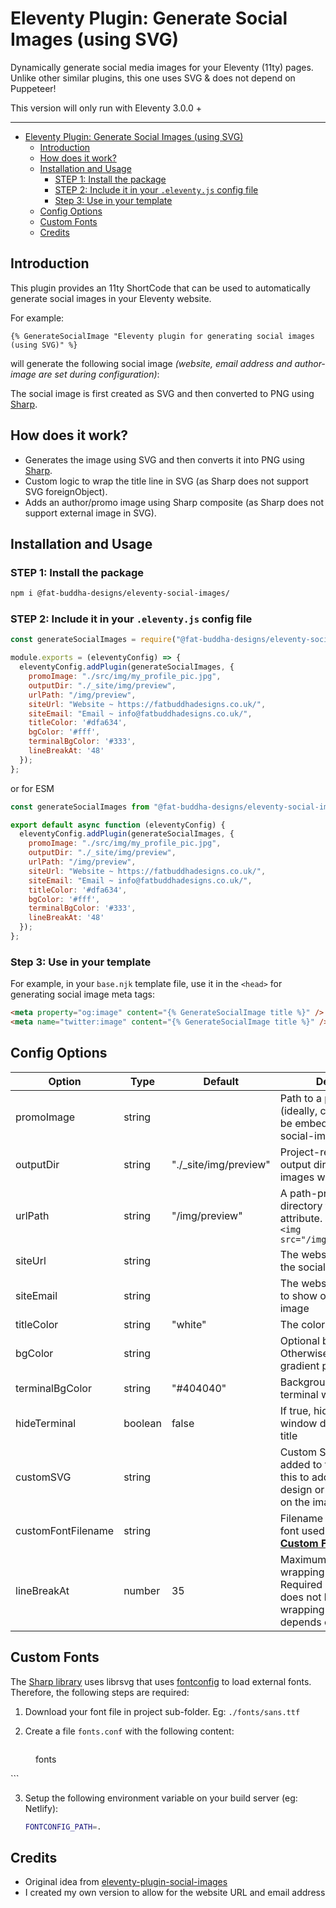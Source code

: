 # Eleventy Plugin: Generate Social Images (using SVG)

Dynamically generate social media images for your Eleventy (11ty) pages. Unlike other similar plugins, this one uses SVG & does not depend on Puppeteer!

This version will only run with Eleventy 3.0.0 +

---

- [Eleventy Plugin: Generate Social Images (using SVG)](#eleventy-plugin-generate-social-images-using-svg)
  - [Introduction](#introduction)
  - [How does it work?](#how-does-it-work)
  - [Installation and Usage](#installation-and-usage)
    - [STEP 1: Install the package](#step-1-install-the-package)
    - [STEP 2: Include it in your `.eleventy.js` config file](#step-2-include-it-in-your-eleventyjs-config-file)
    - [Step 3: Use in your template](#step-3-use-in-your-template)
  - [Config Options](#config-options)
  - [Custom Fonts](#custom-fonts)
  - [Credits](#credits)

## Introduction

This plugin provides an 11ty ShortCode that can be used to automatically generate social images in your Eleventy website.

For example:

```
{% GenerateSocialImage "Eleventy plugin for generating social images (using SVG)" %}
```

will generate the following social image _(website, email address and author-image are set during configuration)_:

The social image is first created as SVG and then converted to PNG using [Sharp](https://github.com/lovell/sharp).

## How does it work?

* Generates the image using SVG and then converts it into PNG using [Sharp](https://github.com/lovell/sharp).
* Custom logic to wrap the title line in SVG (as Sharp does not support SVG foreignObject).
* Adds an author/promo image using Sharp composite (as Sharp does not support external image in SVG).

## Installation and Usage

### STEP 1: Install the package

```bash
npm i @fat-buddha-designs/eleventy-social-images/
```

### STEP 2: Include it in your `.eleventy.js` config file

```js
const generateSocialImages = require("@fat-buddha-designs/eleventy-social-images/");

module.exports = (eleventyConfig) => {
  eleventyConfig.addPlugin(generateSocialImages, {
    promoImage: "./src/img/my_profile_pic.jpg",
    outputDir: "./_site/img/preview",
    urlPath: "/img/preview",
    siteUrl: "Website ~ https://fatbuddhadesigns.co.uk/",
    siteEmail: "Email ~ info@fatbuddhadesigns.co.uk/",
    titleColor: '#dfa634',
    bgColor: '#fff',
    terminalBgColor: '#333',
    lineBreakAt: '48'
  });
};
```

or for ESM

```js
const generateSocialImages from "@fat-buddha-designs/eleventy-social-images/";

export default async function (eleventyConfig) {
  eleventyConfig.addPlugin(generateSocialImages, {
    promoImage: "./src/img/my_profile_pic.jpg",
    outputDir: "./_site/img/preview",
    urlPath: "/img/preview",
    siteUrl: "Website ~ https://fatbuddhadesigns.co.uk/",
    siteEmail: "Email ~ info@fatbuddhadesigns.co.uk/",
    titleColor: '#dfa634',
    bgColor: '#fff',
    terminalBgColor: '#333',
    lineBreakAt: '48'
  });
};
```


### Step 3: Use in your template

For example, in your `base.njk` template file, use it in the `<head>` for generating social image meta tags:

```html
<meta property="og:image" content="{% GenerateSocialImage title %}" />
<meta name="twitter:image" content="{% GenerateSocialImage title %}" />
```

## Config Options

| Option      | Type   | Default       | Description |
| ----------- | ------ | ------------- |-------------|
| promoImage  | string |               | Path to a promo Image (ideally, circular) that will be embedded in the social-images |
| outputDir   | string | "./\_site/img/preview" | Project-relative path to the output directory where images will be generated |
| urlPath     | string | "/img/preview" | A path-prefix-esque directory for the &lt;img src&gt; attribute. e.g. `/img/` for `<img src="/img/MY_IMAGE.jpeg">` |
| siteUrl    | string |               | The website url to show on the social-image |
| siteEmail    | string |               | The website email address to show on the social-image |
| titleColor  | string | "white"       | The color of the page-title |
| bgColor     | string |               | Optional background color. Otherwise, shows the gradient pattern |
| terminalBgColor| string | "#404040"  | Background color of the terminal window design |
| hideTerminal  | boolean | false      | If true, hides the terminal window design behind the title |
| customSVG     | string  |            | Custom SVG code to be added to the image. Use this to add your own design or text anywhere on the image |
| customFontFilename | string |        | Filename of custom local font used for title ([see **Custom Fonts**](#custom-fonts)) |
| lineBreakAt  | number | 35           | Maximum row length for wrapping the title. Required because SVG does not have auto-wrapping text. Should depends on the font used |

## Custom Fonts

The [Sharp library](https://github.com/lovell/sharp) uses librsvg that uses [fontconfig](https://www.freedesktop.org/software/fontconfig/fontconfig-user) to load external fonts. Therefore, the following steps are required:

1. Download your font file in project sub-folder. Eg: `./fonts/sans.ttf`
2. Create a file `fonts.conf` with the following content:

   ```xml
 <?xml version="1.0"?>
 <!DOCTYPE fontconfig SYSTEM "fonts.dtd">
 <fontconfig>
  <dir prefix="default">fonts</dir>
 </fontconfig>
 ```

3. Setup the following environment variable on your build server (eg: Netlify):

   ```bash
   FONTCONFIG_PATH=.
   ```

## Credits

* Original idea from [eleventy-plugin-social-images](https://github.com/manustays/eleventy-plugin-generate-social-images)
* I created my own version to allow for the website URL and email address